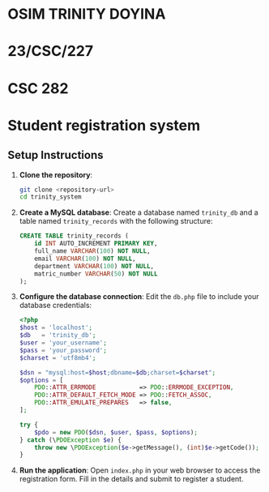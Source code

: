 # OSIM TRINITY DOYINA
# 23/CSC/227
# CSC 282
# Student registration system










## Setup Instructions

1. **Clone the repository**:
   ```bash
   git clone <repository-url>
   cd trinity_system
   ```

2. **Create a MySQL database**:
   Create a database named `trinity_db` and a table named `trinity_records` with the following structure:
   ```sql
   CREATE TABLE trinity_records (
       id INT AUTO_INCREMENT PRIMARY KEY,
       full_name VARCHAR(100) NOT NULL,
       email VARCHAR(100) NOT NULL,
       department VARCHAR(100) NOT NULL,
       matric_number VARCHAR(50) NOT NULL
   );
   ```

3. **Configure the database connection**:
   Edit the `db.php` file to include your database credentials:
   ```php
   <?php
   $host = 'localhost';
   $db   = 'trinity_db';
   $user = 'your_username';
   $pass = 'your_password';
   $charset = 'utf8mb4';

   $dsn = "mysql:host=$host;dbname=$db;charset=$charset";
   $options = [
       PDO::ATTR_ERRMODE            => PDO::ERRMODE_EXCEPTION,
       PDO::ATTR_DEFAULT_FETCH_MODE => PDO::FETCH_ASSOC,
       PDO::ATTR_EMULATE_PREPARES   => false,
   ];

   try {
       $pdo = new PDO($dsn, $user, $pass, $options);
   } catch (\PDOException $e) {
       throw new \PDOException($e->getMessage(), (int)$e->getCode());
   }
   ```

4. **Run the application**:
   Open `index.php` in your web browser to access the registration form. Fill in the details and submit to register a student.
